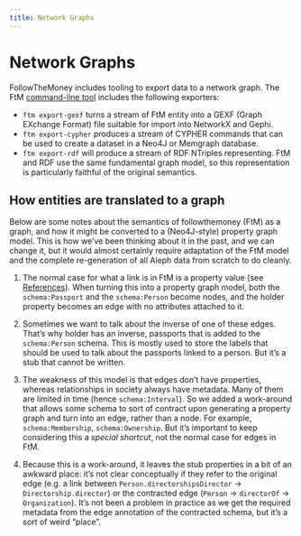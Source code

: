 ```yaml
---
title: Network Graphs
---
```


# Network Graphs

FollowTheMoney includes tooling to export data to a network graph. The FtM [command-line tool](cli.md) includes the following exporters:

* `ftm export-gexf` turns a stream of FtM entity into a GEXF (Graph EXchange Format) file suitable for import into NetworkX and Gephi.
* `ftm export-cypher` produces a stream of CYPHER commands that can be used to create a dataset in a Neo4J or Memgraph database.
* `ftm export-rdf` will produce a stream of RDF NTriples representing. FtM and RDF use the same fundamental graph model, so this representation is particularly faithful of the original semantics.

## How entities are translated to a graph

Below are some notes about the semantics of followthemoney (FtM) as a graph, and how it might be converted to a (Neo4J-style) property graph model. This is how we’ve been thinking about it in the past, and we can change it, but it would almost certainly require adaptation of the FtM model and the complete re-generation of all Aleph data from scratch to do cleanly.

1. The normal case for what a link is in FtM is a property value (see [References](index.md#references)). When turning this into a property graph model, both the `schema:Passport` and the `schema:Person` become nodes, and the holder property becomes an edge with no attributes attached to it.

2. Sometimes we want to talk about the inverse of one of these edges. That’s why holder has an inverse, passports that is added to the `schema:Person` schema. This is mostly used to store the labels that should be used to talk about the passports linked to a person. But it’s a stub that cannot be written.

3. The weakness of this model is that edges don’t have properties, whereas relationships in society always have metadata. Many of them are limited in time (hence `schema:Interval`). So we added a work-around that allows some schema to sort of contract upon generating a property graph and turn into an edge, rather than a node. For example, `schema:Membership`, `schema:Ownership`. But it’s important to keep considering this a _special shortcut_, not the normal case for edges in FtM.

4. Because this is a work-around, it leaves the stub properties in a bit of an awkward place: it’s not clear conceptually if they refer to the original edge (e.g. a link between `Person.directorshipsDirector` → `Directorship.director`) or the contracted edge (`Person` → `directorOf` → `Organization`). It’s not been a problem in practice as we get the required metadata from the edge annotation of the contracted schema, but it’s a sort of weird “place”.
